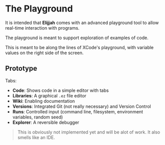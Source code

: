 # The Playground

It is intended that **Elijjah** comes with an advanced playground tool to allow real-time interaction
with programs.

The playground is meant to support exploration of examples of code.

This is meant to be along the lines of XCode's playground, with variable values on the right side of the screen.

## Prototype

Tabs:

- **Code**: Shows code in a simple editor with tabs
- **Libraries**: A graphical `.ez` file editor
- **Wiki**: Enabling documentation
- **Versions**: Integrated Git (not really necessary) and Version Control
- **Runs**: Controlled input (command line, filesystem, environment variables, random seed)
- **Explorer**: A reversible debugger

> This is obviously not implemented yet and will be alot of work.
> It also smells like an IDE.
